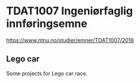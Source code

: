 # TDAT1007 Ingeniørfaglig innføringsemne

https://www.ntnu.no/studier/emner/TDAT1007/2018

## Lego car

Some projects for Lego car race.
